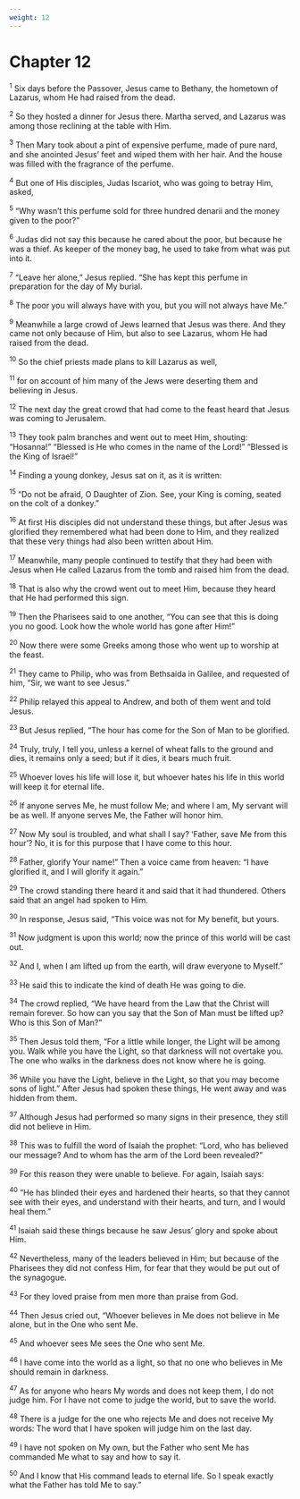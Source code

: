 ```yaml
---
weight: 12
---
```


# Chapter 12

<sup>1</sup> Six days before the Passover, Jesus came to Bethany, the hometown of Lazarus, whom He had raised from the dead. 

<sup>2</sup> So they hosted a dinner for Jesus there. Martha served, and Lazarus was among those reclining at the table with Him. 

<sup>3</sup> Then Mary took about a pint of expensive perfume, made of pure nard, and she anointed Jesus’ feet and wiped them with her hair. And the house was filled with the fragrance of the perfume. 

<sup>4</sup> But one of His disciples, Judas Iscariot, who was going to betray Him, asked, 

<sup>5</sup> “Why wasn’t this perfume sold for three hundred denarii and the money given to the poor?” 

<sup>6</sup> Judas did not say this because he cared about the poor, but because he was a thief. As keeper of the money bag, he used to take from what was put into it. 

<sup>7</sup> “Leave her alone,” Jesus replied. “She has kept this perfume in preparation for the day of My burial. 

<sup>8</sup> The poor you will always have with you, but you will not always have Me.” 

<sup>9</sup> Meanwhile a large crowd of Jews learned that Jesus was there. And they came not only because of Him, but also to see Lazarus, whom He had raised from the dead. 

<sup>10</sup> So the chief priests made plans to kill Lazarus as well, 

<sup>11</sup> for on account of him many of the Jews were deserting them and believing in Jesus. 

<sup>12</sup> The next day the great crowd that had come to the feast heard that Jesus was coming to Jerusalem. 

<sup>13</sup> They took palm branches and went out to meet Him, shouting: “Hosanna!” “Blessed is He who comes in the name of the Lord!” “Blessed is the King of Israel!” 

<sup>14</sup> Finding a young donkey, Jesus sat on it, as it is written: 

<sup>15</sup> “Do not be afraid, O Daughter of Zion. See, your King is coming, seated on the colt of a donkey.” 

<sup>16</sup> At first His disciples did not understand these things, but after Jesus was glorified they remembered what had been done to Him, and they realized that these very things had also been written about Him. 

<sup>17</sup> Meanwhile, many people continued to testify that they had been with Jesus when He called Lazarus from the tomb and raised him from the dead. 

<sup>18</sup> That is also why the crowd went out to meet Him, because they heard that He had performed this sign. 

<sup>19</sup> Then the Pharisees said to one another, “You can see that this is doing you no good. Look how the whole world has gone after Him!” 

<sup>20</sup> Now there were some Greeks among those who went up to worship at the feast. 

<sup>21</sup> They came to Philip, who was from Bethsaida in Galilee, and requested of him, “Sir, we want to see Jesus.” 

<sup>22</sup> Philip relayed this appeal to Andrew, and both of them went and told Jesus. 

<sup>23</sup> But Jesus replied, “The hour has come for the Son of Man to be glorified. 

<sup>24</sup> Truly, truly, I tell you, unless a kernel of wheat falls to the ground and dies, it remains only a seed; but if it dies, it bears much fruit. 

<sup>25</sup> Whoever loves his life will lose it, but whoever hates his life in this world will keep it for eternal life. 

<sup>26</sup> If anyone serves Me, he must follow Me; and where I am, My servant will be as well. If anyone serves Me, the Father will honor him. 

<sup>27</sup> Now My soul is troubled, and what shall I say? ‘Father, save Me from this hour’? No, it is for this purpose that I have come to this hour. 

<sup>28</sup> Father, glorify Your name!” Then a voice came from heaven: “I have glorified it, and I will glorify it again.” 

<sup>29</sup> The crowd standing there heard it and said that it had thundered. Others said that an angel had spoken to Him. 

<sup>30</sup> In response, Jesus said, “This voice was not for My benefit, but yours. 

<sup>31</sup> Now judgment is upon this world; now the prince of this world will be cast out. 

<sup>32</sup> And I, when I am lifted up from the earth, will draw everyone to Myself.” 

<sup>33</sup> He said this to indicate the kind of death He was going to die. 

<sup>34</sup> The crowd replied, “We have heard from the Law that the Christ will remain forever. So how can you say that the Son of Man must be lifted up? Who is this Son of Man?” 

<sup>35</sup> Then Jesus told them, “For a little while longer, the Light will be among you. Walk while you have the Light, so that darkness will not overtake you. The one who walks in the darkness does not know where he is going. 

<sup>36</sup> While you have the Light, believe in the Light, so that you may become sons of light.” After Jesus had spoken these things, He went away and was hidden from them. 

<sup>37</sup> Although Jesus had performed so many signs in their presence, they still did not believe in Him. 

<sup>38</sup> This was to fulfill the word of Isaiah the prophet: “Lord, who has believed our message? And to whom has the arm of the Lord been revealed?” 

<sup>39</sup> For this reason they were unable to believe. For again, Isaiah says: 

<sup>40</sup> “He has blinded their eyes and hardened their hearts, so that they cannot see with their eyes, and understand with their hearts, and turn, and I would heal them.” 

<sup>41</sup> Isaiah said these things because he saw Jesus’ glory and spoke about Him. 

<sup>42</sup> Nevertheless, many of the leaders believed in Him; but because of the Pharisees they did not confess Him, for fear that they would be put out of the synagogue. 

<sup>43</sup> For they loved praise from men more than praise from God. 

<sup>44</sup> Then Jesus cried out, “Whoever believes in Me does not believe in Me alone, but in the One who sent Me. 

<sup>45</sup> And whoever sees Me sees the One who sent Me. 

<sup>46</sup> I have come into the world as a light, so that no one who believes in Me should remain in darkness. 

<sup>47</sup> As for anyone who hears My words and does not keep them, I do not judge him. For I have not come to judge the world, but to save the world. 

<sup>48</sup> There is a judge for the one who rejects Me and does not receive My words: The word that I have spoken will judge him on the last day. 

<sup>49</sup> I have not spoken on My own, but the Father who sent Me has commanded Me what to say and how to say it. 

<sup>50</sup> And I know that His command leads to eternal life. So I speak exactly what the Father has told Me to say.” 


